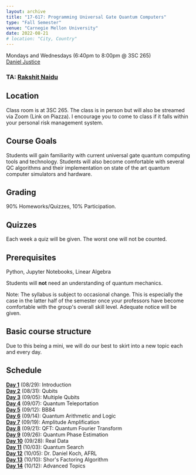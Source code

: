 ```yaml
---
layout: archive
title: "17-617: Programming Universal Gate Quantum Computers"
type: "Fall Semester"
venue: "Carnegie Mellon University"
date: 2022-08-21
# location: "City, Country"
---
```


Mondays and Wednesdays (6:40pm to 8:00pm @ 3SC 265)   
[Daniel Justice](https://thequantumturtle.github.io/)
### TA: <a href="https://r0cketr1kky.github.io/" target="_blank">Rakshit Naidu</a>

## Location
Class room is at 3SC 265. The class is in person but will also be streamed via Zoom (Link on Piazza). I encourage you to come to class if it falls within your personal risk management system. 

## Course Goals
Students will gain familiarity with current universal gate quantum computing tools and technology. Students will also become comfortable with several QC algorithms and their implementation on state of the art quantum computer simulators and hardware. 

## Grading
90% Homeworks/Quizzes, 10% Participation.

## Quizzes
Each week a quiz will be given. The worst one will not be counted.

## Prerequisites
Python, Jupyter Notebooks, Linear Algebra

Students will **not** need an understanding of quantum mechanics.


Note: The syllabus is subject to occasional change. This is especially the case in the latter half of the semester once your professors have become comfortable with the group's overall skill level. Adequate notice will be given.


## Basic course structure

Due to this being a mini, we will do our best to skirt into a new topic each and every day. 


## Schedule
[**Day 1**](/courses/2022-Fall-17617/syllabus/1-Introduction) (08/29): Introduction  
[**Day 2**](/courses/2022-Fall-17617/syllabus/2-One-Qbit) (08/31): Qubits  
[**Day 3**](/courses/2022-Fall-17617/syllabus/3-Multi-Qbits) (09/05): Multiple Qubits  
[**Day 4**](/courses/2022-Fall-17617/syllabus/4-Teleportation) (09/07): Quantum Teleportation  
[**Day 5**](/courses/2022-Fall-17617/syllabus/5-BB84) (09/12): BB84  
[**Day 6**](/courses/2022-Fall-17617/syllabus/6-Arithmetic) (09/14): Quantum Arithmetic and Logic  
[**Day 7**](/courses/2022-Fall-17617/syllabus/7-Amp-Amp) (09/19): Amplitude Amplification  
[**Day 8**](/courses/2022-Fall-17617/syllabus/8-QFT) (09/21): QFT: Quantum Fourier Transform  
[**Day 9**](/courses/2022-Fall-17617/syllabus/9-Quantum-Phase-Estimation) (09/26): Quantum Phase Estimation  
[**Day 10**](/courses/2022-Fall-17617/syllabus/10-Real-Data) (09/28): Real Data  
[**Day 11**](/courses/2022-Fall-17617/syllabus/11-Quantum-Search) (10/03): Quantum Search  
[**Day 12**](/courses/2022-Fall-17617/syllabus/12-Daniel-Koch) (10/05): Dr. Daniel Koch, AFRL  
[**Day 13**](/courses/2022-Fall-17617/syllabus/13-Shors) (10/10): Shor's Factoring Algorithm  
[**Day 14**](/courses/2022-Fall-17617/syllabus/) (10/12): Advanced Topics  


<!-- *Schedule with assignments, readings, etc. can be found [here](schedule)* -->